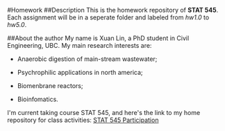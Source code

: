 #Homework
##Description
This is the homework repository of __STAT 545__. Each assignment will be in a seperate folder and labeled from _hw1.0_ to _hw5.0_.

##About the author
My name is Xuan Lin, a PhD student in Civil Engineering, UBC. My main research interests are:

* Anaerobic digestion of main-stream wastewater;

* Psychrophilic applications in north america;

* Biomenbrane reactors;

* Bioinfomatics.

I'm current taking course STAT 545, and here's the link to my home repository for class activities:
[STAT 545 Participation](https://github.com/xlin-1/STAT545-participation)
